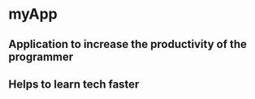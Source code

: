# myApp
## Application to increase the productivity of the programmer
## Helps to learn tech faster
